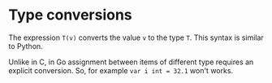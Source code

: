 # Type conversions

The expression `T(v)` converts the value `v` to the type `T`. This syntax is similar to Python.

Unlike in C, in Go assignment between items of different type requires an explicit conversion. So, for example `var i int = 32.1` won't works.
